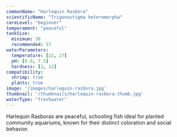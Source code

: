 ```yaml
---
commonName: "Harlequin Rasbora"
scientificName: "Trigonostigma heteromorpha"
careLevel: "beginner"
temperament: "peaceful"
tankSize:
  minimum: 38
  recommended: 57
waterParameters:
  temperature: [22, 27]
  pH: [6.0, 7.5]
  hardness: [2, 12]
compatibility:
  shrimp: true
  plants: true
image: '/images/harlequin-rasbora.jpg'
thumbnail: '/thumbnails/harlequin-rasbora-thumb.jpg'
waterType: "freshwater"
---
```

Harlequin Rasboras are peaceful, schooling fish ideal for planted community aquariums, known for their distinct coloration and social behavior.